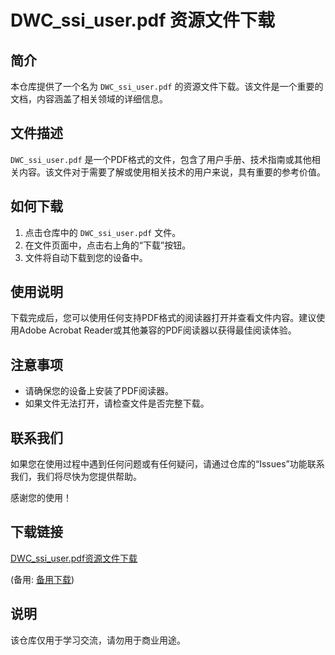 # DWC_ssi_user.pdf 资源文件下载

## 简介

本仓库提供了一个名为 `DWC_ssi_user.pdf` 的资源文件下载。该文件是一个重要的文档，内容涵盖了相关领域的详细信息。

## 文件描述

`DWC_ssi_user.pdf` 是一个PDF格式的文件，包含了用户手册、技术指南或其他相关内容。该文件对于需要了解或使用相关技术的用户来说，具有重要的参考价值。

## 如何下载

1. 点击仓库中的 `DWC_ssi_user.pdf` 文件。
2. 在文件页面中，点击右上角的“下载”按钮。
3. 文件将自动下载到您的设备中。

## 使用说明

下载完成后，您可以使用任何支持PDF格式的阅读器打开并查看文件内容。建议使用Adobe Acrobat Reader或其他兼容的PDF阅读器以获得最佳阅读体验。

## 注意事项

- 请确保您的设备上安装了PDF阅读器。
- 如果文件无法打开，请检查文件是否完整下载。

## 联系我们

如果您在使用过程中遇到任何问题或有任何疑问，请通过仓库的“Issues”功能联系我们，我们将尽快为您提供帮助。

感谢您的使用！

## 下载链接
[DWC_ssi_user.pdf资源文件下载](https://pan.quark.cn/s/f365d020d86f) 

(备用: [备用下载](https://pan.baidu.com/s/1VREbDkH9thwpYeZa3fd8Rg?pwd=1234))

## 说明

该仓库仅用于学习交流，请勿用于商业用途。
